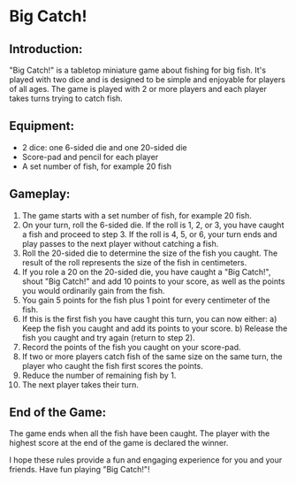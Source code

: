 # Big Catch!

## Introduction:

"Big Catch!" is a tabletop miniature game about fishing for big fish. It's played with two dice and is designed to be simple and enjoyable for players of all ages. The game is played with 2 or more players and each player takes turns trying to catch fish.

## Equipment:

- 2 dice: one 6-sided die and one 20-sided die
- Score-pad and pencil for each player
- A set number of fish, for example 20 fish

## Gameplay:

1. The game starts with a set number of fish, for example 20 fish.
2. On your turn, roll the 6-sided die. If the roll is 1, 2, or 3, you have caught a fish and proceed to step 3. If the roll is 4, 5, or 6, your turn ends and play passes to the next player without catching a fish.
3. Roll the 20-sided die to determine the size of the fish you caught. The result of the roll represents the size of the fish in centimeters.
4. If you role a 20 on the 20-sided die, you have caught a "Big Catch!", shout "Big Catch!" and add 10 points to your score, as well as the points you would ordinarily gain from the fish.
5. You gain 5 points for the fish plus 1 point for every centimeter of the fish.
6. If this is the first fish you have caught this turn, you can now either:
   a) Keep the fish you caught and add its points to your score.
   b) Release the fish you caught and try again (return to step 2).
7. Record the points of the fish you caught on your score-pad.
8. If two or more players catch fish of the same size on the same turn, the player who caught the fish first scores the points.
9. Reduce the number of remaining fish by 1.
10. The next player takes their turn.

## End of the Game:

The game ends when all the fish have been caught. The player with the highest score at the end of the game is declared the winner.

I hope these rules provide a fun and engaging experience for you and your friends. Have fun playing "Big Catch!"!
